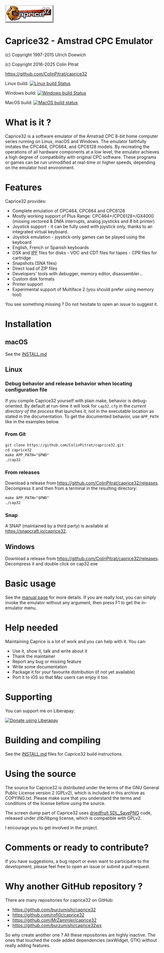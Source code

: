 ![Caprice32 logo](https://raw.githubusercontent.com/ColinPitrat/caprice32/master/resources/cap32logo.bmp)
# Caprice32 - Amstrad CPC Emulator

(c) Copyright 1997-2015 Ulrich Doewich

(c) Copyright 2016-2025 Colin Pitrat

https://github.com/ColinPitrat/caprice32

Linux build: [![Linux build Status](https://github.com/ColinPitrat/caprice32/actions/workflows/linux.yml/badge.svg)](https://github.com/ColinPitrat/caprice32/actions/workflows/linux.yml)

Windows build: [![Windows build Status](https://github.com/ColinPitrat/caprice32/actions/workflows/windows.yml/badge.svg)](https://github.com/ColinPitrat/caprice32/actions/workflows/windows.yml)

MacOS build: [![MacOS build status](https://github.com/ColinPitrat/caprice32/actions/workflows/macos.yml/badge.svg)](https://github.com/ColinPitrat/caprice32/actions/workflows/macos.yml)

# What is it ?

Caprice32 is a software emulator of the Amstrad CPC 8-bit home computer series running on Linux, macOS and Windows. The emulator faithfully imitates the CPC464, CPC664, and CPC6128 models. By recreating the operations of all hardware components at a low level, the emulator achieves a high degree of compatibility with original CPC software. These programs or games can be run unmodified at real-time or higher speeds, depending on the emulator host environment.

# Features

Caprice32 provides:
  * Complete emulation of CPC464, CPC664 and CPC6128
  * Mostly working support of Plus Range: CPC464+/CPC6128+/GX4000 (missing vectored & DMA interrupts, analog joysticks and 8 bit printer)
  * Joystick support - it can be fully used with joystick only, thanks to an integrated virtual keyboard.
  * Joystick emulation - joystick-only games can be played using the keyboard
  * English, French or Spanish keyboards
  * DSK and [IPF](http://softpres.org/glossary:ipf) files for disks - VOC and CDT files for tapes - CPR files for cartridge
  * Snapshots (SNA files)
  * Direct load of ZIP files
  * Developers' tools with debugger, memory editor, disassembler...
  * Custom disk formats
  * Printer support
  * Experimental support of Multiface 2 (you should prefer using memory tool)

You see something missing ? Do not hesitate to open an issue to suggest it.

# Installation

## macOS

See the [INSTALL.md](INSTALL.md)

## Linux

### Debug behavior and release behavior when locating configuration file

If you compile Caprice32 yourself with plain make, behavior is
debug-oriented.  By default at run-time it will look for `cap32.cfg`
in the *current directory of the process* that launches it, not in the
executable location as stated in the documentation.  To get the
documented behavior, use `APP_PATH` like in the examples below.

### From Git

```
git clone https://github.com/ColinPitrat/caprice32.git
cd caprice32
make APP_PATH="$PWD"
./cap32
```

### From releases

Download a release from https://github.com/ColinPitrat/caprice32/releases.
Decompress it and then from a terminal in the resulting directory:

```
make APP_PATH="$PWD"
./cap32
```

### Snap

A SNAP (maintained by a third party) is available at https://snapcraft.io/caprice32.

## Windows

Download a release from https://github.com/ColinPitrat/caprice32/releases.
Decompress it and double click on cap32.exe

# Basic usage

See the [manual page](http://htmlpreview.github.io/?https://github.com/ColinPitrat/caprice32/blob/master/doc/man.html) for more details. If you are really lost, you can simply invoke the emulator without any argument, then press F1 to get the in-emulator menu.

# Help needed

Maintaining Caprice is a lot of work and you can help with it.
You can:
  * Use it, show it, talk and write about it
  * Thank the maintainer
  * Report any bug or missing feature
  * Write some documentation
  * Package it for your favourite distribution (if not yet available)
  * Port it to iOS so that Mac users can enjoy it too

# Supporting

You can support me on Liberapay:

[<img alt="Donate using Liberapay" src="https://liberapay.com/assets/widgets/donate.svg">](https://liberapay.com/ColinPitrat/donate)

# Building and compiling

See the [INSTALL.md](INSTALL.md) files for Caprice32 build instructions.

# Using the source

The source for Caprice32 is distributed under the terms of the GNU General Public License version 2 (GPLv2), which is included in this archive as COPYING.txt. Please make sure that you understand the terms and conditions of the license before using the source.

The screen dump part of Caprice32 uses [driedfruit SDL_SavePNG](https://github.com/driedfruit/SDL_SavePNG) code, released under zlib/libpng license, which is compatible with GPLv2.

I encourage you to get involved in the project.

# Comments or ready to contribute?

If you have suggestions, a bug report or even want to participate to the development, please feel free to open an issue or submit a pull request.

# Why another GitHub repository ?

There are many repositories for caprice32 on GitHub:

  * https://github.com/burzumishi/caprice32
  * https://github.com/rofl0r/caprice32
  * https://github.com/MrZammler/caprice32
  * https://github.com/burzumishi/caprice32wx

So why create another one ? All these repositories are highly inactive. The ones that touched the code added dependencies (wxWidget, GTK) without really adding features.
